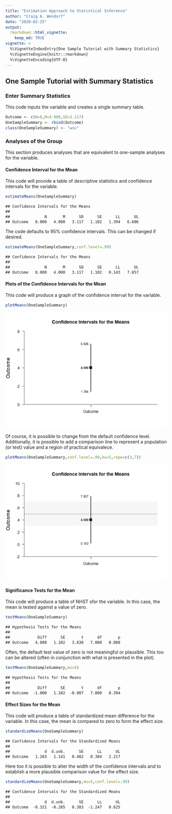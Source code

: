 ```yaml
---
title: "Estimation Approach to Statistical Inference"
author: "Craig A. Wendorf"
date: "2020-02-25"
output: 
  rmarkdown::html_vignette:
    keep_md: TRUE
vignette: >
  %\VignetteIndexEntry{One Sample Tutorial with Summary Statistics}
  %\VignetteEngine{knitr::rmarkdown}
  %\VignetteEncoding{UTF-8}
---
```






## One Sample Tutorial with Summary Statistics

### Enter Summary Statistics

This code inputs the variable and creates a single summary table.

```r
Outcome <- c(N=8,M=4.000,SD=3.117)
OneSampleSummary <- rbind(Outcome)
class(OneSampleSummary) <- "wss"
```

### Analyses of the Group

This section produces analyses that are equivalent to one-sample analyses for the variable.

#### Confidence Interval for the Mean

This code will provide a table of descriptive statistics and confidence intervals for the variable.

```r
estimateMeans(OneSampleSummary)
```

```
## Confidence Intervals for the Means 
## 
##               N       M      SD      SE      LL      UL
## Outcome   8.000   4.000   3.117   1.102   1.394   6.606
```

The code defaults to 95% confidence intervals. This can be changed if desired.

```r
estimateMeans(OneSampleSummary,conf.level=.99)
```

```
## Confidence Intervals for the Means 
## 
##               N       M      SD      SE      LL      UL
## Outcome   8.000   4.000   3.117   1.102   0.143   7.857
```

#### Plots of the Confidence Intervals for the Mean

This code will produce a graph of the confidence interval for the variable.

```r
plotMeans(OneSampleSummary)
```

![](figures/OneSample-MeansA-1.png)<!-- -->

Of course, it is possible to change from the default confidence level. Additionally, it is possible to add a comparison line to represent a population (or test) value and a region of practical equivalece.

```r
plotMeans(OneSampleSummary,conf.level=.99,mu=5,rope=c(3,7))
```

![](figures/OneSample-MeansB-1.png)<!-- -->

#### Significance Tests for the Mean

This code will produce a table of NHST sfor the variable. In this case, the mean is tested against a value of zero.

```r
testMeans(OneSampleSummary)
```

```
## Hypothesis Tests for the Means 
## 
##            Diff      SE       t      df       p
## Outcome   4.000   1.102   3.630   7.000   0.008
```

Often, the default test value of zero is not meaningful or plausible. This too can be altered (often in conjunction with what is presented in the plot).

```r
testMeans(OneSampleSummary,mu=5)
```

```
## Hypothesis Tests for the Means 
## 
##            Diff      SE       t      df       p
## Outcome  -1.000   1.102  -0.907   7.000   0.394
```

#### Effect Sizes for the Mean

This code will produce a table of standardized mean difference for the variable. In this case, the mean is compared to zero to form the effect size.

```r
standardizeMeans(OneSampleSummary)
```

```
## Confidence Intervals for the Standardized Means 
## 
##               d  d.unb.      SE      LL      UL
## Outcome   1.283   1.141   0.482   0.304   2.217
```

Here too it is possible to alter the width of the confidence intervals and to establish a more plausible comparison value for the effect size.

```r
standardizeMeans(OneSampleSummary,mu=5,conf.level=.99)
```

```
## Confidence Intervals for the Standardized Means 
## 
##               d  d.unb.      SE      LL      UL
## Outcome  -0.321  -0.285   0.383  -1.247   0.625
```
